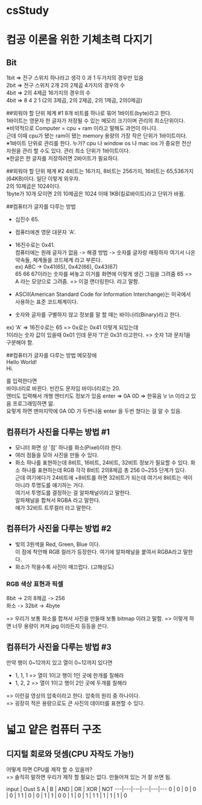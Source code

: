 # csStudy

# 컴공 이론을 위한 기체초력 다지기

## Bit
1bit => 전구 스위치 하나라고 생각 0 과 1 두가지의 경우만 있음  
2bit => 전구 스위치 2개 2의 2제곱 4가지의 경우의 수  
4bit => 2의 4제곱 16가지의 경우의 수  
4bit => 8 4 2 1 (2의 3제곱, 2의 2제곱, 2의 1제곱, 2의0제곱)  

##외워야 할 단위 체계 #1
8개 비트를 하나로 묶어 1바이트(byte)라고 한다.  
1바이트는 영문자 한 글자가 저장될 수 있는 메모리 크기이며 관리의 최소단위이다.  
※비약적으로 Computer = cpu + ram 이라고 말해도 과언이 아니다.  
근데 이때 cpu가 됐는 ram이 됐는 memory 용량의 가장 작은 단위가 1바이트이다.  
※1바이트 단위로 관리를 한다. 누가? cpu 나 window os 나 mac ios 가 중요한 전산 자원을 관리 할 수도 있다. 관리 최소 단위가 1바이트이다.  
※한글은 한 글자를 저장하려면 2바이트가 필요하다.  

##외워야 할 단위 체계 #2
4비트는 16가지, 8비트는 256가지, 16비트는 65,536가지(64KB)이다. 일단 이렇게 외우자.  
2의 10제곱은 1024이다.  
1byte가 10개 모이면 2의 10제곱은 1024 이때 1KB(킬로바이트)라고 단위가 바뀜.  

##컴퓨터가 글자를 다루는 방법
  - 십진수 65.  
  - 컴퓨터에겐 영문 대문자 'A'.  
  - 16진수로는 0x41.  
컴퓨터에는 원래 글자가 없음 -> 해결 방법 -> 숫자를 글자랑 매핑하자 여기서 나온 약속들, 체계들을 코드체계 라고 부른다.  
ex) ABC -> 0x41(65), 0x42(66), 0x43(67)  
65 66 67이라는 숫자를 써놓고 이거를 화면에 이렇게 생긴 그림을 그려줌 65 => A 라는 모양으로 그려줌. => 이걸 랜더링한다. 라고 말함.  


  - ASCII(American Standard Code for Information Interchange)는 미국에서 사용하는 표준 코드체계이다.  
  - 숫자와 글자를 구별하지 않고 정보를 말 할 때는 바이너리(Binary)라고 한다.  
  
  
ex) 'A' => 16진수로는 65 => 0x로는 0x41 이렇게 되있는데  
1이라는 숫자 값이 있을때 0x01 인데 문자 '1'은 0x31 라고한다. => 숫자 1과 문자1을 구분해야 함.  

##컴퓨터가 글자를 다루는 방법
메모장에  
Hello World!  
Hi.  
  
  
를 입력한다면  
바이너리로 바뀐다. 빈칸도 문자임 바이너리로는 20.  
엔터도 입력해서 개행 엔터키도 정보가 있음 enter => 0A 0D => 한묶음 \r \n 이라고 있음 프로그래밍하면 앎.  
요렇게 하면 맨마지막에 0A 0D 가 두번나옴 enter 을 두번 쳤다는 걸 알 수 있음.  
  
## 컴퓨터가 사진을 다루는 방법 #1
  - 모니터 화면 상 '점' 하나를 화소(Pixel)이라 한다.
  - 여러 점들을 모아 사진을 만들 수 있다.
  - 화소 하나를 표현하는데 8비트, 16비트, 24비트, 32비트 정보가 필요할 수 있다.
화소 하나를 표현하는데 RGB 각각 8비트 2의8제곱 총 256 0~255 단계가 있다.  
근데 여기에다가 24비트에 +8비트를 하면 32비트가 되는데 여기서 8비트는 색이 아니라 투명도를 얘기하는 거다.  
여기서 투명도를 결정하는 걸 알파채널이라고 말한다.  
알파채널을 합쳐서 RGBA 라고 말한다.  
얘가 32비트 트루컬러 라고 말한다.  

## 컴퓨터가 사진을 다루는 방법 #2
  - 빛의 3원색을 Red, Green, Blue 이다.  
    이 점에 착안해 RGB 컬러가 등장한다. 여기에 알파채널을 붙여서 RGBA라고 말한다.
  - 화소가 작을수록 사진이 매끄럽다. (고해상도)

### RGB 색상 표현과 픽셀
8bit -> 2의 8제곱 -> 256  
화소 -> 32bit -> 4byte  

=> 우리가 보통 화소를 합쳐서 사진을 만들때 보통 bitmap 이라고 말함.
=> 이렇게 하면 너무 용량이 커져 jpg 이라든지 등등을 쓴다.

## 컴퓨터가 사진을 다루는 방법 #3

만약 행이 0~12까지 있고 열이 0~12까지 있다면
  - 1, 1, 1 => 열이 1이고 행이 1인 곳에 한개를 칠해라
  - 1, 2, 2 => 열이 1이고 행이 2인 곳에 두개를 칠해라


=> 이런걸 영상의 압축이라고 한다. 압축의 원리 중 하나이다.  
=> 굉장히 적은 용량으로도 큰 사진의 데이터를 표현할 수 있다.  


# 넓고 얕은 컴퓨터 구조

## 디지털 회로와 덧셈(CPU 자작도 가능!)
어떻게 하면 CPU를 제작 할 수 있을까?  
=> 솔직히 말하면 우리가 제작 할 필요는 없다. 만들어져 있는 거 잘 쓰면 됨. 

input   |     Oust S
A | B | AND | OR | XOR | NOT
---|---|---|---|---|---
0 | 0 | 0 | 0 | 0 | 1
1 | 0 | 0 | 1 | 1 | 0
0 | 1 | 0 | 1 | 1
1 | 1 | 1 | 1 | 0
